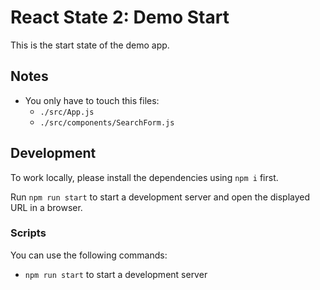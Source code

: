 # React State 2: Demo Start

This is the start state of the demo app.

## Notes

- You only have to touch this files:
  - `./src/App.js`
  - `./src/components/SearchForm.js`

## Development

To work locally, please install the dependencies using `npm i` first.

Run `npm run start` to start a development server and open the displayed URL in a browser.



### Scripts

You can use the following commands:

- `npm run start` to start a development server
